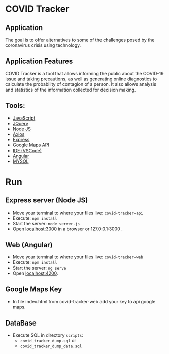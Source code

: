 # COVID Tracker
## Application
The goal is to offer alternatives to some of the challenges posed by the coronavirus crisis using technology.

## Application Features
COVID Tracker is a tool that allows informing the public about the COVID-19 issue and taking precautions, as well as generating online diagnostics to calculate the probability of contagion of a person. It also allows analysis and statistics of the information collected for decision making.

## Tools:
+ [JavaScript](https://developer.mozilla.org/es/docs/Learn/JavaScript/First_steps/Qu%C3%A9_es_JavaScript)
+ [JQuery](https://jquery.com/)
+ [Node JS](https://nodejs.org/es/docs/)
+ [Axios](https://github.com/axios/axios#axios)
+ [Express](https://expressjs.com/es/)
+ [Google Maps API](https://developers.google.com/maps/documentation/javascript/tutorial)
+ [IDE (VSCode)](https://code.visualstudio.com/docs)
+ [Angular](https://angular.io/)
+ [MYSQL](https://www.mysql.com/)

# Run 

## Express server (Node JS)
+ Move your terminal to where your files live: `covid-tracker-api`
+ Execute: `npm install`
+ Start the server: `node server.js `
+ Open [localhost:3000](localhost:3000) in a browser or 127.0.0.1:3000 .

## Web (Angular)
+ Move your terminal to where your files live: `covid-tracker-web`
+ Execute: `npm install`
+ Start the server: `ng serve `
+ Open [localhost:4200](localhost:4200).

## Google Maps Key
+ In file index.html from covid-tracker-web add your key to api google maps.

## DataBase
+ Execute SQL in directory `scripts`:
	+  `covid_tracker_dump.sql` or 
	+ `covid_tracker_dump_data.sql` 
